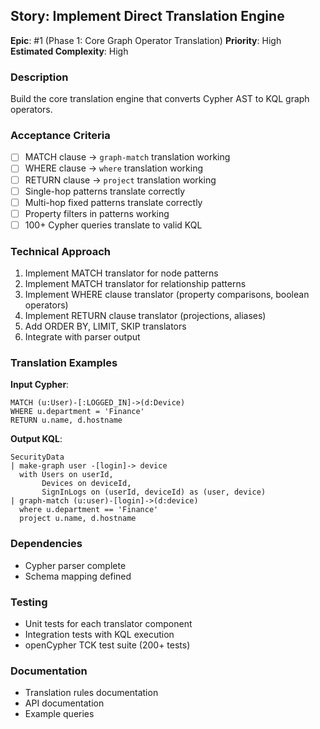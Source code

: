 ## Story: Implement Direct Translation Engine

**Epic**: #1 (Phase 1: Core Graph Operator Translation)
**Priority**: High
**Estimated Complexity**: High

### Description
Build the core translation engine that converts Cypher AST to KQL graph operators.

### Acceptance Criteria
- [ ] MATCH clause → `graph-match` translation working
- [ ] WHERE clause → `where` translation working
- [ ] RETURN clause → `project` translation working
- [ ] Single-hop patterns translate correctly
- [ ] Multi-hop fixed patterns translate correctly
- [ ] Property filters in patterns working
- [ ] 100+ Cypher queries translate to valid KQL

### Technical Approach
1. Implement MATCH translator for node patterns
2. Implement MATCH translator for relationship patterns
3. Implement WHERE clause translator (property comparisons, boolean operators)
4. Implement RETURN clause translator (projections, aliases)
5. Add ORDER BY, LIMIT, SKIP translators
6. Integrate with parser output

### Translation Examples

**Input Cypher**:
```cypher
MATCH (u:User)-[:LOGGED_IN]->(d:Device)
WHERE u.department = 'Finance'
RETURN u.name, d.hostname
```

**Output KQL**:
```kusto
SecurityData
| make-graph user -[login]-> device
  with Users on userId,
       Devices on deviceId,
       SignInLogs on (userId, deviceId) as (user, device)
| graph-match (u:user)-[login]->(d:device)
  where u.department == 'Finance'
  project u.name, d.hostname
```

### Dependencies
- Cypher parser complete
- Schema mapping defined

### Testing
- Unit tests for each translator component
- Integration tests with KQL execution
- openCypher TCK test suite (200+ tests)

### Documentation
- Translation rules documentation
- API documentation
- Example queries
